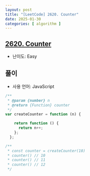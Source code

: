 ```yaml
---
layout: post
title: "[LeetCode] 2620. Counter"
date: 2025-01-30
categories: [ algorithm ]
---
```


## [2620. Counter](https://leetcode.com/problems/counter/description/?envType=study-plan-v2&envId=30-days-of-javascript)

- 난이도: Easy

## 풀이

- 사용 언어: JavaScript

```javascript
/**
 * @param {number} n
 * @return {Function} counter
 */
var createCounter = function (n) {

    return function () {
      return n++;
    };
  };

/**
 * const counter = createCounter(10)
 * counter() // 10
 * counter() // 11
 * counter() // 12
 */
```